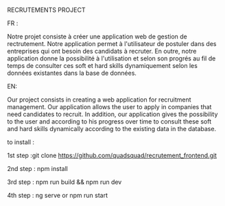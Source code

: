 RECRUTEMENTS  PROJECT 

FR : 

Notre projet consiste à créer une application web de gestion de rectrutement. Notre application permet à l'utilisateur de postuler dans des entreprises qui ont besoin des candidats à recruter. En outre, notre application donne la possibilité à l'utilisation et selon son progrés au fil de temps de consulter ces soft et hard skills dynamiquement selon les données existantes dans la base de données.


EN: 

Our project consists in creating a web application for recruitment management. Our application allows the user to apply in companies that need candidates to recruit. In addition, our application gives the possibility to the user and according to his progress over time to consult these soft and hard skills dynamically according to the existing data in the database.

to install :

1st step :git clone https://github.com/quadsquad/recrutement_frontend.git

2nd step : npm install

3rd step : npm run build && npm run dev

4th step : ng serve or npm run start



